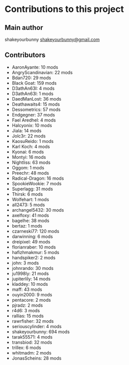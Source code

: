 Contributions to this project
=============================

Main author
----------
shakeyourbunny <shakeyourbunny@gmail.com>

Contributors
------------
- AaronAyante: 10 mods
- AngryScandinavian: 22 mods
- Bdan720: 29 mods
- Black Goat: 159 mods
- D3athAn63I: 4 mods
- D3athAn63l: 1 mods
- DaedManLost: 36 mods
- Deathawaits4: 15 mods
- Dessometrics: 57 mods
- Endgegner: 37 mods
- Fael Aredhel: 4 mods
- Halcyonix: 10 mods
- Jiala: 14 mods
- Jolc3r: 22 mods
- KaosuReido: 1 mods
- Karl Koch: 4 mods
- Kyonai: 6 mods
- Montyi: 16 mods
- Nightliss: 63 mods
- Oggom: 1 mods
- Preechr: 48 mods
- Radical-Dragon: 16 mods
- SpookieWookie: 7 mods
- Superlagg: 31 mods
- Thirsk: 6 mods
- Wolfehart: 1 mods
- all2473: 5 mods
- archangel5432: 30 mods
- axelfoxy: 41 mods
- bagelhe: 38 mods
- bertaz: 1 mods
- czarneski77: 120 mods
- darwinning: 6 mods
- dreipixel: 49 mods
- florianraber: 10 mods
- hafizhmakmur: 5 mods
- handspiker2: 2 mods
- john: 3 mods
- johnrando: 30 mods
- ju1998ly: 21 mods
- jupiterlily: 14 mods
- kladdey: 10 mods
- maff: 43 mods
- ouyin2000: 9 mods
- pentacore: 2 mods
- pjradz: 2 mods
- r4d6: 3 mods
- rallias: 15 mods
- rawrfisher: 32 mods
- seriouscylinder: 4 mods
- shakeyourbunny: 694 mods
- tarak55571: 4 mods
- transbiod: 32 mods
- trillex: 6 mods
- whitmadm: 2 mods
- JonasScheins: 28 mods
